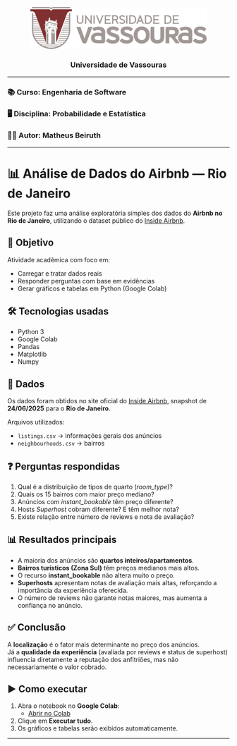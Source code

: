 <p align="center">
  <img src="assets/logo-vassouras.png" alt="Universidade de Vassouras" width="400"/>
</p>

<h3 align="center">
  Universidade de Vassouras  
</h3>

---

### 📚 Curso: **Engenharia de Software**  
### 🖥️ Disciplina: **Probabilidade e Estatística**  
### 👨‍🎓 Autor: **Matheus Beiruth**

---

# 📊 Análise de Dados do Airbnb — Rio de Janeiro

Este projeto faz uma análise exploratória simples dos dados do **Airbnb no Rio de Janeiro**, utilizando o dataset público do [Inside Airbnb](https://insideairbnb.com/get-the-data/).

## 🎯 Objetivo
Atividade acadêmica com foco em:
- Carregar e tratar dados reais
- Responder perguntas com base em evidências
- Gerar gráficos e tabelas em Python (Google Colab)

## 🛠️ Tecnologias usadas
- Python 3
- Google Colab
- Pandas
- Matplotlib
- Numpy

## 📂 Dados
Os dados foram obtidos no site oficial do [Inside Airbnb](https://insideairbnb.com/get-the-data/), snapshot de **24/06/2025** para o **Rio de Janeiro**.

Arquivos utilizados:
- `listings.csv` → informações gerais dos anúncios  
- `neighbourhoods.csv` → bairros

## ❓ Perguntas respondidas
1. Qual é a distribuição de tipos de quarto (*room_type*)?  
2. Quais os 15 bairros com maior preço mediano?  
3. Anúncios com *instant_bookable* têm preço diferente?  
4. Hosts *Superhost* cobram diferente? E têm melhor nota?  
5. Existe relação entre número de reviews e nota de avaliação?  

## 📊 Resultados principais
- A maioria dos anúncios são **quartos inteiros/apartamentos**.  
- **Bairros turísticos (Zona Sul)** têm preços medianos mais altos.  
- O recurso **instant_bookable** não altera muito o preço.  
- **Superhosts** apresentam notas de avaliação mais altas, reforçando a importância da experiência oferecida.  
- O número de reviews não garante notas maiores, mas aumenta a confiança no anúncio.  

## ✅ Conclusão
A **localização** é o fator mais determinante no preço dos anúncios.  
Já a **qualidade da experiência** (avaliada por reviews e status de superhost) influencia diretamente a reputação dos anfitriões, mas não necessariamente o valor cobrado.

## ▶️ Como executar
1. Abra o notebook no **Google Colab**:  
   - [Abrir no Colab](https://colab.research.google.com/github/SEU-USUARIO/airbnb-analise/blob/main/Airbnb_Rio_Analise_Simples.ipynb)  
2. Clique em **Executar tudo**.  
3. Os gráficos e tabelas serão exibidos automaticamente.

---


